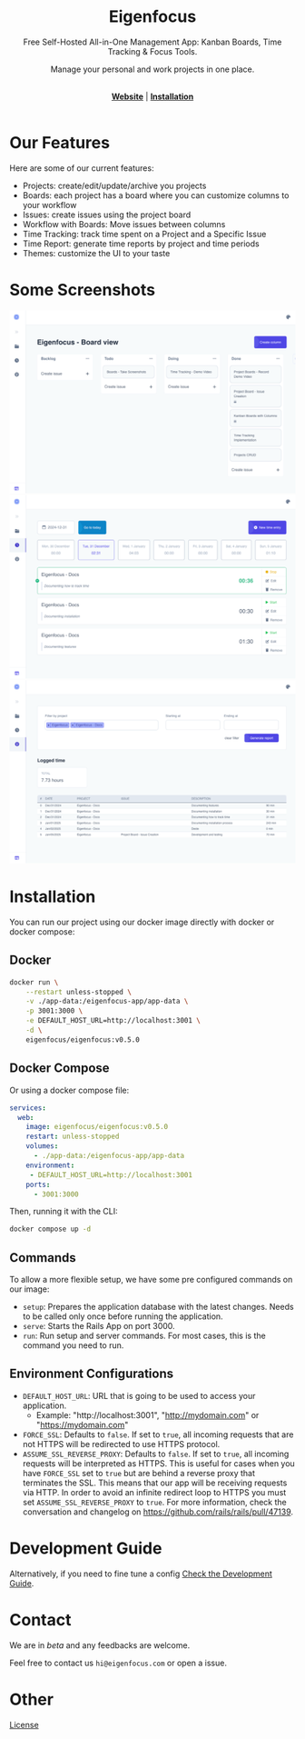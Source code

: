 <div align="center">
    <h1><b>Eigenfocus</b></h1>
    <p>
        Free Self-Hosted All-in-One Management App: Kanban Boards, Time Tracking & Focus Tools.
    </p>
    <p>Manage your personal and work projects in one place.</p>
    <br />
    <a href="https://eigenfocus.com"><strong>Website</strong></a> |
    <a href="#installation"><strong>Installation</strong></a>
</div>
<br />

# Our Features
Here are some of our current features:

- Projects: create/edit/update/archive you projects
- Boards: each project has a board where you can customize columns to your workflow
- Issues: create issues using the project board
- Workflow with Boards: Move issues between columns
- Time Tracking: track time spent on a Project and a Specific Issue
- Time Report: generate time reports by project and time periods
- Themes: customize the UI to your taste

# Some Screenshots
![Board](docs/images/features/board.png "Project Board and Issues")
![Time Tacking](docs/images/features/timetracking.png "Time Tracking")
![Time Report](docs/images/features/report.png "Time Tracking")

# Installation
You can run our project using our docker image directly with docker or docker compose:

## Docker
```sh
docker run \
    --restart unless-stopped \
    -v ./app-data:/eigenfocus-app/app-data \
    -p 3001:3000 \
    -e DEFAULT_HOST_URL=http://localhost:3001 \
    -d \
    eigenfocus/eigenfocus:v0.5.0
```

## Docker Compose
Or using a docker compose file:

```docker-compose.yml
services:
  web:
    image: eigenfocus/eigenfocus:v0.5.0
    restart: unless-stopped
    volumes:
      - ./app-data:/eigenfocus-app/app-data
    environment:
     - DEFAULT_HOST_URL=http://localhost:3001
    ports:
      - 3001:3000
```

Then, running it with the CLI:

```sh
docker compose up -d
```

## Commands
To allow a more flexible setup, we have some pre configured commands on our image:

- `setup`: Prepares the application database with the latest changes. Needs to be called only once before running the application.
- `serve`: Starts the Rails App on port 3000.
- `run`: Run setup and server commands. For most cases, this is the command you need to run.

## Environment Configurations

- `DEFAULT_HOST_URL`: URL that is going to be used to access your application.
  - Example: "http://localhost:3001", "http://mydomain.com" or "https://mydomain.com"
- `FORCE_SSL`: Defaults to `false`. If set to `true`, all incoming requests that are not HTTPS will be redirected to use HTTPS protocol.
- `ASSUME_SSL_REVERSE_PROXY`: Defaults to `false`. If set to `true`, all incoming requests will be interpreted as HTTPS. This is useful for cases when you have `FORCE_SSL` set to `true` but are behind a reverse proxy that terminates the SSL. This means that our app will be receiving requests via HTTP. In order to avoid an infinite redirect loop to HTTPS you must set `ASSUME_SSL_REVERSE_PROXY` to `true`. For more information, check the conversation and changelog on https://github.com/rails/rails/pull/47139.

# Development Guide
Alternatively, if you need to fine tune a config [Check the Development Guide](docs/DEVELOPMENT.md).

# Contact
We are in *beta* and any feedbacks are welcome.

Feel free to contact us `hi@eigenfocus.com` or open a issue.

# Other
[License](LICENSE)
